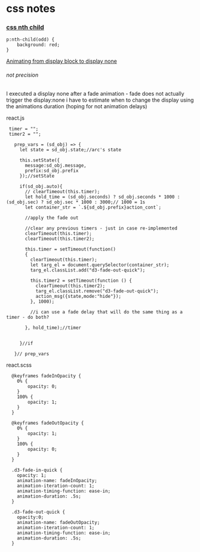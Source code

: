 # css notes

### [css nth child](https://www.w3schools.com/CSSref/sel_nth-child.asp)
```
p:nth-child(odd) {
    background: red;
}
```
[Animating from display block to display none](https://www.impressivewebs.com/animate-display-block-none/)

###### not precision   
I executed a display none after a fade animation - fade does not actually trigger the display:none i have to estimate when to change the display using the animations duration (hoping for not animation delays)

react.js
 ```
  timer = "";
  timer2 = "";

    prep_vars = (sd_obj) => {
      let state = sd_obj.state;//arc's state

      this.setState({
        message:sd_obj.message,
        prefix:sd_obj.prefix
      });//setState

      if(sd_obj.auto){
        // clearTimeout(this.timer);
        let hold_time = (sd_obj.seconds) ? sd_obj.seconds * 1000 : (sd_obj.sec) ? sd_obj.sec * 1000 : 3000;// 1000 = 1s
        let container_str = `.${sd_obj.prefix}action_cont`;

        //apply the fade out

        //clear any previous timers - just in case re-implemented
        clearTimeout(this.timer);
        clearTimeout(this.timer2);

        this.timer = setTimeout(function()
        {
          clearTimeout(this.timer);
          let targ_el = document.querySelector(container_str);
          targ_el.classList.add("d3-fade-out-quick");

          this.timer2 = setTimeout(function () {
            clearTimeout(this.timer2);
            targ_el.classList.remove("d3-fade-out-quick");
            action_msg({state,mode:"hide"});
          }, 1000);

          //i can use a fade delay that will do the same thing as a timer - do both?

        }, hold_time);//timer


      }//if

    }// prep_vars

 ```


react.scss
```
  @keyframes fadeInOpacity {
  	0% {
  		opacity: 0;
  	}
  	100% {
  		opacity: 1;
  	}
  }

  @keyframes fadeOutOpacity {
  	0% {
  		opacity: 1;
  	}
  	100% {
  		opacity: 0;
  	}
  }

  .d3-fade-in-quick {
  	opacity: 1;
  	animation-name: fadeInOpacity;
  	animation-iteration-count: 1;
  	animation-timing-function: ease-in;
  	animation-duration: .5s;
  }

  .d3-fade-out-quick {
    opacity:0;
  	animation-name: fadeOutOpacity;
  	animation-iteration-count: 1;
  	animation-timing-function: ease-in;
  	animation-duration: .5s;
  }
```

